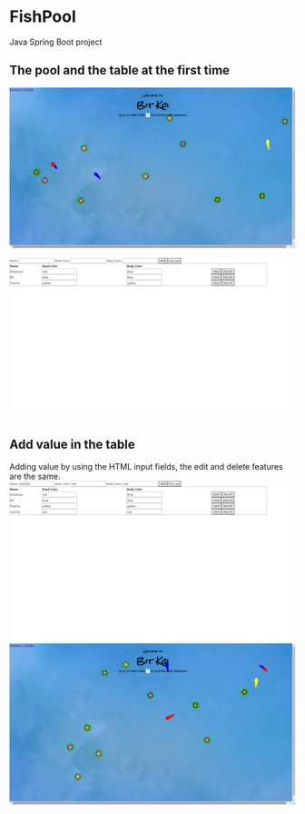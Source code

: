 # FishPool
Java Spring Boot project


## The pool and the table at the first time 
![Fish Pool first look](sample/initUI.png)

![Table using hard data](sample/initTable.png)


## Add value in the table
Adding value by using the HTML input fields, the edit and delete features are the same.
![Add new fish](sample/addFish.png)
![Add new fish UI](sample/addFishUI.png)
